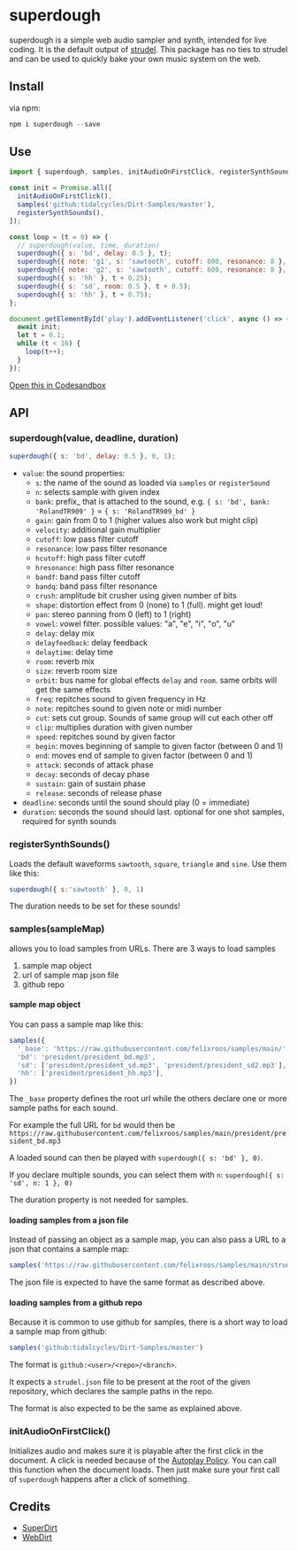 # superdough

superdough is a simple web audio sampler and synth, intended for live coding.
It is the default output of [strudel](https://strudel.tidalcycles.org/).
This package has no ties to strudel and can be used to quickly bake your own music system on the web.

## Install

via npm:

```js
npm i superdough --save
```

## Use

```js
import { superdough, samples, initAudioOnFirstClick, registerSynthSounds } from 'superdough';

const init = Promise.all([
  initAudioOnFirstClick(),
  samples('github:tidalcycles/Dirt-Samples/master'),
  registerSynthSounds(),
]);

const loop = (t = 0) => {
  // superdough(value, time, duration)
  superdough({ s: 'bd', delay: 0.5 }, t);
  superdough({ note: 'g1', s: 'sawtooth', cutoff: 600, resonance: 8 }, t, 0.125);
  superdough({ note: 'g2', s: 'sawtooth', cutoff: 600, resonance: 8 }, t + 0.25, 0.125);
  superdough({ s: 'hh' }, t + 0.25);
  superdough({ s: 'sd', room: 0.5 }, t + 0.5);
  superdough({ s: 'hh' }, t + 0.75);
};

document.getElementById('play').addEventListener('click', async () => {
  await init;
  let t = 0.1;
  while (t < 16) {
    loop(t++);
  }
});
```

[Open this in Codesandbox](https://codesandbox.io/s/superdough-demo-forked-sf8djh?file=/src/index.js)

## API

### superdough(value, deadline, duration)

```js
superdough({ s: 'bd', delay: 0.5 }, 0, 1);
```

- `value`: the sound properties:
  - `s`: the name of the sound as loaded via `samples` or `registerSound`
  - `n`: selects sample with given index
  - `bank`: prefix_ that is attached to the sound, e.g. `{ s: 'bd', bank: 'RolandTR909' }` = `{ s: 'RolandTR909_bd' }`
  - `gain`: gain from 0 to 1 (higher values also work but might clip)
  - `velocity`: additional gain multiplier
  - `cutoff`: low pass filter cutoff
  - `resonance`: low pass filter resonance
  - `hcutoff`: high pass filter cutoff
  - `hresonance`: high pass filter resonance
  - `bandf`: band pass filter cutoff
  - `bandq`: band pass  filter resonance
  - `crush`: amplitude bit crusher using given number of bits
  - `shape`: distortion effect from 0 (none) to 1 (full). might get loud!
  - `pan`: stereo panning from 0 (left) to 1 (right)
  - `vowel`: vowel filter. possible values: "a", "e", "i", "o", "u"
  - `delay`: delay mix
  - `delayfeedback`: delay feedback
  - `delaytime`: delay time
  - `room`: reverb mix
  - `size`: reverb room size
  - `orbit`: bus name for global effects `delay` and `room`. same orbits will get the same effects
  - `freq`: repitches sound to given frequency in Hz
  - `note`: repitches sound to given note or midi number
  - `cut`: sets cut group. Sounds of same group will cut each other off
  - `clip`: multiplies duration with given number
  - `speed`: repitches sound by given factor
  - `begin`: moves beginning of sample to given factor (between 0 and 1)
  - `end`: moves end of sample to given factor (between 0 and 1)
  - `attack`: seconds of attack phase
  - `decay`: seconds of decay phase
  - `sustain`: gain of sustain phase
  - `release`: seconds of release phase
- `deadline`: seconds until the sound should play (0 = immediate)
- `duration`: seconds the sound should last. optional for one shot samples, required for synth sounds

### registerSynthSounds()

Loads the default waveforms `sawtooth`, `square`, `triangle` and `sine`. Use them like this:

```js
superdough({ s:'sawtooth' }, 0, 1)
```

The duration needs to be set for these sounds!

### samples(sampleMap)

allows you to load samples from URLs. There are 3 ways to load samples

1. sample map object
2. url of sample map json file
3. github repo

#### sample map object

You can pass a sample map like this:

```js
samples({
  '_base': 'https://raw.githubusercontent.com/felixroos/samples/main/',
  'bd': 'president/president_bd.mp3',
  'sd': ['president/president_sd.mp3', 'president/president_sd2.mp3'],
  'hh': ['president/president_hh.mp3'],
})
```

The `_base` property defines the root url while the others declare one or more sample paths for each sound.

For example the full URL for `bd` would then be `https://raw.githubusercontent.com/felixroos/samples/main/president/president_bd.mp3`

A loaded sound can then be played with `superdough({ s: 'bd' }, 0)`.

If you declare multiple sounds, you can select them with `n`: `superdough({ s: 'sd', n: 1 }, 0)`

The duration property is not needed for samples.

#### loading samples from a json file

Instead of passing an object as a sample map, you can also pass a URL to a json that contains a sample map:

```js
samples('https://raw.githubusercontent.com/felixroos/samples/main/strudel.json')
```

The json file is expected to have the same format as described above.

#### loading samples from a github repo

Because it is common to use github for samples, there is a short way to load a sample map from github:

```js
samples('github:tidalcycles/Dirt-Samples/master')
```

The format is `github:<user>/<repo>/<branch>`.

It expects a `strudel.json` file to be present at the root of the given repository, which declares the sample paths in the repo.

The format is also expected to be the same as explained above.

### initAudioOnFirstClick()

Initializes audio and makes sure it is playable after the first click in the document. A click is needed because of the [Autoplay Policy](https://www.w3.org/TR/autoplay-detection/).
You can call this function when the document loads.
Then just make sure your first call of `superdough` happens after a click of something.

## Credits

- [SuperDirt](https://github.com/musikinformatik/SuperDirt)
- [WebDirt](https://github.com/dktr0/WebDirt)
